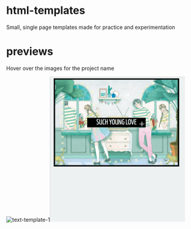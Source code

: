 # html-templates
Small, single page templates made for practice and experimentation

# previews
Hover over the images for the project name

<img src="previews/text-template1.gif" title="text-template-1" width="250"><img src="previews/modal-template.gif" title="modal-template" width="360">
